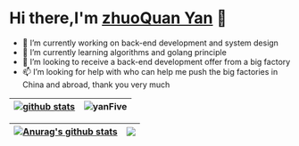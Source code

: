 # Hi there,I'm [zhuoQuan Yan](https://blog.youis.top) 👋  
- 👀  I’m currently working on back-end development and system design
- 🌱  I’m currently learning algorithms and golang principle
- 💞️  I’m looking to receive a back-end development offer from a big factory
- 📫  I’m looking for help with who can help me push the big factories in China and abroad, thank you very much

| [![github stats](https://github-readme-stats.vercel.app/api?username=zhuoquany&show_icons=true)](https://github.com/anuraghazra/github-readme-stats) | ![yanFive](https://github-readme-stats.vercel.app/api/top-langs/?username=zhuoquany&layout=compact&hide_border=true&langs_count=10) |
| --------- | ------------|



| <a href="https://github.com/anuraghazra/github-readme-stats"><img align="center" src="https://github-readme-stats.vercel.app/api?username=zhuoquany&show_icons=true&include_all_commits=true&theme=buefy&hide_border=true" alt="Anurag's github stats" /></a> | <a href="https://github.com/anuraghazra/github-readme-stats"><img align="center" src="https://github-readme-stats.vercel.app/api/top-langs/?username=zhuoquany&layout=compact&theme=buefy&hide_border=true" /></a> |
| ------------- | ------------- |

